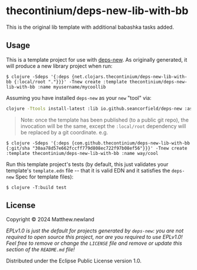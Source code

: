 # thecontinium/deps-new-lib-with-bb

This is the original lib template with additional babashka tasks added.

## Usage

This is a template project for use with [deps-new](https://github.com/seancorfield/deps-new).
As originally generated, it will produce a new library project when run:

    $ clojure -Sdeps '{:deps {net.clojars.thecontinium/deps-new-lib-with-bb {:local/root "."}}}' -Tnew create :template thecontinium/deps-new-lib-with-bb :name myusername/mycoollib

Assuming you have installed `deps-new` as your `new` "tool" via:

```bash
clojure -Ttools install-latest :lib io.github.seancorfield/deps-new :as new
```

> Note: once the template has been published (to a public git repo), the invocation will be the same, except the `:local/root` dependency will be replaced by a git coordinate. e.g.

    $ clojure -Sdeps '{:deps {com.github.thecontinium/deps-new-lib-with-bb {:git/sha "30aa78d57e662fccff779d808ec722f97b08ef56"}}}' -Tnew create :template thecontinium/deps-new-lib-with-bb :name way/cool

Run this template project's tests (by default, this just validates your template's `template.edn`
file -- that it is valid EDN and it satisfies the `deps-new` Spec for template files):

    $ clojure -T:build test

## License

Copyright © 2024 Matthew.newland

_EPLv1.0 is just the default for projects generated by `deps-new`: you are not_
_required to open source this project, nor are you required to use EPLv1.0!_
_Feel free to remove or change the `LICENSE` file and remove or update this_
_section of the `README.md` file!_

Distributed under the Eclipse Public License version 1.0.
